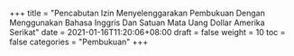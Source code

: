 +++
title = "Pencabutan Izin Menyelenggarakan Pembukuan Dengan Menggunakan Bahasa Inggris Dan Satuan Mata Uang Dollar Amerika Serikat"
date = 2021-01-16T11:20:06+08:00
draft = false
weight = 10
toc = false
categories = "Pembukuan"
+++